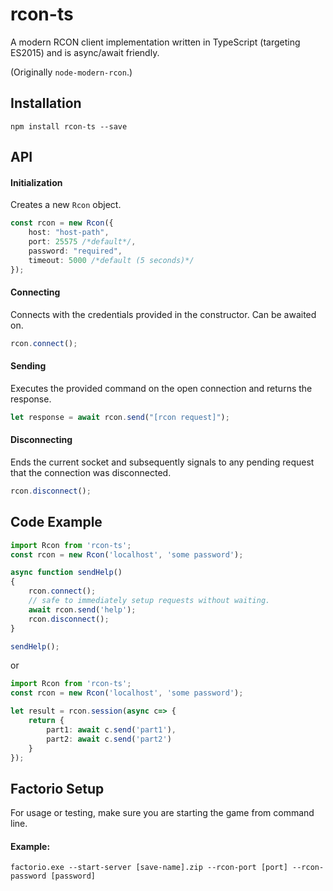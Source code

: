 rcon-ts
==============
A modern RCON client implementation written in TypeScript (targeting ES2015) and is async/await friendly.

(Originally `node-modern-rcon`.)

## Installation

```
npm install rcon-ts --save
```

## API

#### Initialization

Creates a new `Rcon` object.

```typescript
const rcon = new Rcon({
    host: "host-path",
    port: 25575 /*default*/, 
    password: "required",
    timeout: 5000 /*default (5 seconds)*/
});
````

#### Connecting

Connects with the credentials provided in the constructor.
Can be awaited on.
```typescript
rcon.connect();
```

#### Sending

Executes the provided command on the open connection and returns the response.

```typescript
let response = await rcon.send("[rcon request]");
````
#### Disconnecting

Ends the current socket and subsequently signals to any pending request that the connection was disconnected.

```typescript
rcon.disconnect();
````

## Code Example

```typescript
import Rcon from 'rcon-ts';
const rcon = new Rcon('localhost', 'some password');

async function sendHelp()
{
	rcon.connect();
	// safe to immediately setup requests without waiting.
	await rcon.send('help');
	rcon.disconnect();
}

sendHelp();
```

or

```typescript
import Rcon from 'rcon-ts';
const rcon = new Rcon('localhost', 'some password');

let result = rcon.session(async c=> {
    return {
        part1: await c.send('part1'),
        part2: await c.send('part2')
    }
});
```

## Factorio Setup

For usage or testing, make sure you are starting the game from command line.

#### Example:
`factorio.exe --start-server [save-name].zip --rcon-port [port] --rcon-password [password]`

